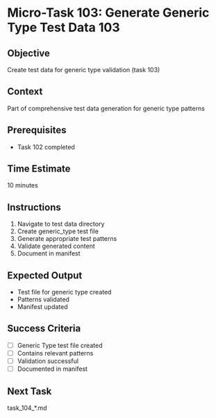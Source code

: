 # Micro-Task 103: Generate Generic Type Test Data 103

## Objective
Create test data for generic type validation (task 103)

## Context
Part of comprehensive test data generation for generic type patterns

## Prerequisites
- Task 102 completed

## Time Estimate
10 minutes

## Instructions
1. Navigate to test data directory
2. Create generic_type test file
3. Generate appropriate test patterns
4. Validate generated content
5. Document in manifest

## Expected Output
- Test file for generic type created
- Patterns validated
- Manifest updated

## Success Criteria
- [ ] Generic Type test file created
- [ ] Contains relevant patterns
- [ ] Validation successful
- [ ] Documented in manifest

## Next Task
task_104_*.md